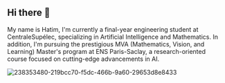 ## Hi there 👋

My name is Hatim, I'm currently a final-year engineering student at CentraleSupélec, specializing in Artificial Intelligence and Mathematics. In addition, I'm pursuing the prestigious MVA (Mathematics, Vision, and Learning) Master's program at ENS Paris-Saclay, a research-oriented course focused on cutting-edge advancements in AI.


![238353480-219bcc70-f5dc-466b-9a60-29653d8e8433](https://github.com/user-attachments/assets/4918e8d8-6786-4ef9-b2a2-e360e4114e8b)


<!--
**HatimRabet/hatimrabet** is a ✨ _special_ ✨ repository because its `README.md` (this file) appears on your GitHub profile.

Here are some ideas to get you started:

- 🔭 I’m currently working on ...
- 🌱 I’m currently learning ...
- 👯 I’m looking to collaborate on ...
- 🤔 I’m looking for help with ...
- 💬 Ask me about ...
- 📫 How to reach me: ...
- 😄 Pronouns: ...
- ⚡ Fun fact: ...
-->
